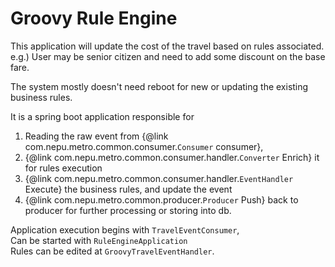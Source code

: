 # Groovy Rule Engine

This application will update the cost of the travel based on rules associated.
e.g.) User may be senior citizen and need to add some discount on the base fare.

The system mostly doesn't need reboot for new or updating the existing business rules.

It is a spring boot application responsible for
 1. Reading the raw event from {@link com.nepu.metro.common.consumer.`Consumer` consumer},
 2. {@link com.nepu.metro.common.consumer.handler.`Converter` Enrich} it for rules execution
 3. {@link com.nepu.metro.common.consumer.handler.`EventHandler` Execute} the business rules, and update the event
 4. {@link com.nepu.metro.common.producer.`Producer` Push} back to producer for further processing or storing into db.
 
Application execution begins with `TravelEventConsumer`,<BR>
Can be started with `RuleEngineApplication` <BR>
Rules can be edited at `GroovyTravelEventHandler`.<BR>

